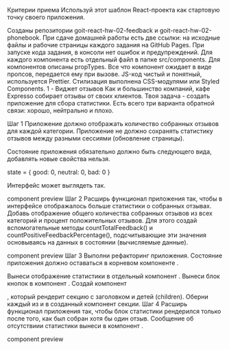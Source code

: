 Критерии приема
Используй этот шаблон React-проекта как стартовую точку своего приложения.

Созданы репозитории goit-react-hw-02-feedback и goit-react-hw-02-phonebook.
При сдаче домашней работы есть две ссылки: на исходные файлы и рабочие страницы каждого задания на GitHub Pages.
При запуске кода задания, в консоли нет ошибок и предупреждений.
Для каждого компонента есть отдельный файл в папке src/components.
Для компонентов описаны propTypes.
Все что компонент ожидает в виде пропсов, передается ему при вызове.
JS-код чистый и понятный, используется Prettier.
Стилизация выполнена CSS-модулями или Styled Components.
1 - Виджет отзывов
Как и большинство компаний, кафе Expresso собирает отзывы от своих клиентов. Твоя задача - создать приложение для сбора статистики. Есть всего три варианта обратной связи: хорошо, нейтрально и плохо.

Шаг 1
Приложение должно отображать количество собранных отзывов для каждой категории. Приложение не должно сохранять статистику отзывов между разными сессиями (обновление страницы).

Состояние приложения обязательно должно быть следующего вида, добавлять новые свойства нельзя.

state = {
  good: 0,
  neutral: 0,
  bad: 0
}

Интерфейс может выглядеть так.

component preview
Шаг 2
Расширь функционал приложения так, чтобы в интерфейсе отображалось больше статистики о собранных отзывах. Добавь отображение общего количества собранных отзывов из всех категорий и процент положительных отзывов. Для этого создай вспомогательные методы countTotalFeedback() и countPositiveFeedbackPercentage(), подсчитывающие эти значения основываясь на данных в состоянии (вычисляемые данные).

component preview
Шаг 3
Выполни рефакторинг приложения. Состояние приложения должно оставаться в корневом компоненте <App>.

Вынеси отображение статистики в отдельный компонент <Statistics good={} neutral={} bad={} total={} positivePercentage={}>.
Вынеси блок кнопок в компонент <FeedbackOptions options={} onLeaveFeedback={}>.
Создай компонент <Section title="">, который рендерит секцию с заголовком и детей (children). Оберни каждый из <Statistics> и <FeedbackOptions> в созданный компонент секции.
Шаг 4
Расширь функционал приложения так, чтобы блок статистики рендерился только после того, как был собран хотя бы один отзыв. Сообщение об отсутствиии статистики вынеси в компонент <Notification message="There is no feedback">.

component preview
